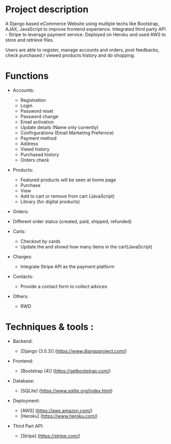 # Project description
A Django based eCommerce Website using multiple techs like Bootstrap, AJAX, JavaScript to improve frontend experience. Integrated third party API - Stripe to leverage payment service. Deployed on Heroku and used AWS to store and retrieve files.

Users are able to register, manage accounts and orders, post feedbacks, check purchased / viewed products history and do shopping.

# Functions
- Accounts:
   - Registration
   - Login
   - Password reset
   - Password change
   - Email activation
   - Update details (Name only currently)
   - Confirgurations (Email Marketing Prefernce)
   - Payment method
   - Address
   - Viewd history
   - Purchased history
   - Orders check

- Products:
   - Featured products will be seen at home page
   - Purchase
   - View
   - Add to cart or remove from cart (JavaScript)
   - Library (for digital products)

- Orders:
- Different order status (created, paid, shipped, refunded)

- Carts:
   - Checkout by cards
   - Update the and showd how many items in the cart(JavaScript)

- Charges:
   - Integrate Stripe API as the payment platform

- Contacts:
   - Provide a contact form to collect advices

- Others:
   - RWD

# Techniques & tools :

- Backend:
   - [Django (3.0.3)] (https://www.djangoproject.com/)

- Frontend:
   - [Bootstrap (4)] (https://getbootstrap.com/)
   
- Database:
   - [SQLite] (https://www.sqlite.org/index.html)
   
- Deployment:

   - [AWS] (https://aws.amazon.com/)
   - [Heroku] (https://www.heroku.com/)
   
- Third Part API:
   - [Stripe] (https://stripe.com/)
